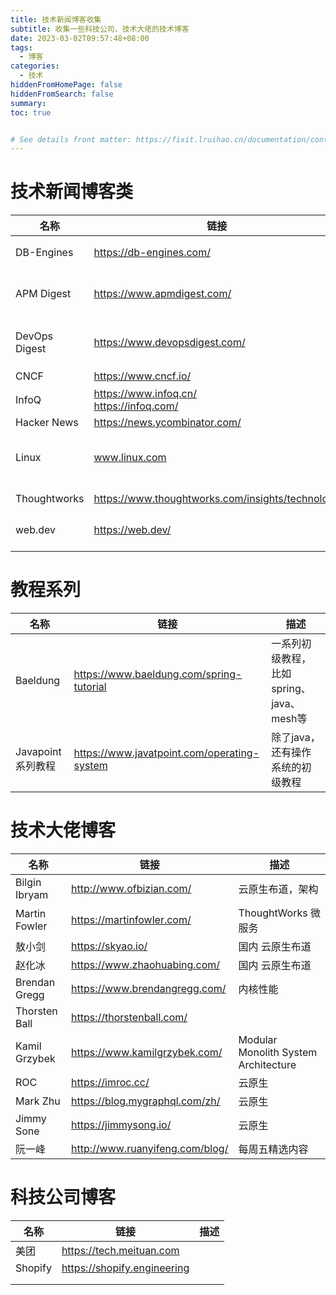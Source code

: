 ```yaml
---
title: 技术新闻博客收集
subtitle: 收集一些科技公司、技术大佬的技术博客
date: 2023-03-02T09:57:48+08:00
tags:
  - 博客
categories:
  - 技术
hiddenFromHomePage: false
hiddenFromSearch: false
summary:
toc: true


# See details front matter: https://fixit.lruihao.cn/documentation/content/#front-matter
---
```


<!--more-->

# 技术新闻博客类

| 名称          | 链接                                             | 描述                                      |
| ------------- | ------------------------------------------------ | ----------------------------------------- |
| DB-Engines    | https://db-engines.com/                          | 数据库相关、数据库排名                    |
| APM Digest    | https://www.apmdigest.com/                       | APM监控相关资料和新闻、趋势               |
| DevOps Digest | https://www.devopsdigest.com/                    | devops相关资料和新闻、趋势                |
| CNCF          | https://www.cncf.io/                             | 云原生基金会                              |
| InfoQ         | https://www.infoq.cn/ <br/>https://infoq.com/    | InfoQ                                     |
| Hacker News   | https://news.ycombinator.com/                    |                                           |
| Linux         | www.linux.com                                    | topics and blog related with Linux System |
| Thoughtworks  | https://www.thoughtworks.com/insights/technology | Thoughtworks insight                      |
| web.dev       | https://web.dev/                                 | 谷歌web开发网站                           |
|               |                                                  |                                           |

# 教程系列

| 名称              | 链接                                        | 描述                                     |
| ----------------- | ------------------------------------------- | ---------------------------------------- |
| Baeldung          | https://www.baeldung.com/spring-tutorial    | 一系列初级教程，比如spring、java、mesh等 |
| Javapoint系列教程 | https://www.javatpoint.com/operating-system | 除了java，还有操作系统的初级教程         |



# 技术大佬博客

| 名称          | 链接                            | 描述                                 |
| ------------- | ------------------------------- | ------------------------------------ |
| Bilgin Ibryam | http://www.ofbizian.com/        | 云原生布道，架构                     |
| Martin Fowler | https://martinfowler.com/       | ThoughtWorks 微服务                  |
| 敖小剑        | https://skyao.io/               | 国内 云原生布道                      |
| 赵化冰        | https://www.zhaohuabing.com/    | 国内 云原生布道                      |
| Brendan Gregg | https://www.brendangregg.com/   | 内核性能                             |
| Thorsten Ball | https://thorstenball.com/       |                                      |
| Kamil Grzybek | https://www.kamilgrzybek.com/   | Modular Monolith System Architecture |
| ROC           | https://imroc.cc/               | 云原生                               |
| Mark Zhu      | https://blog.mygraphql.com/zh/  | 云原生                               |
| Jimmy Sone    | https://jimmysong.io/           | 云原生                               |
| 阮一峰        | http://www.ruanyifeng.com/blog/ | 每周五精选内容                       |

# 科技公司博客

| 名称    | 链接                        | 描述 |
| ------- | --------------------------- | ---- |
| 美团    | https://tech.meituan.com    |      |
| Shopify | https://shopify.engineering |      |
|         |                             |      |
|         |                             |      |

